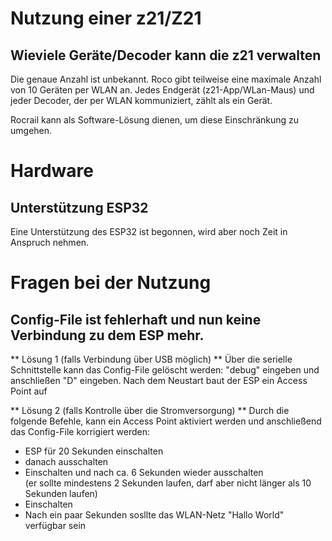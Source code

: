 # Nutzung einer z21/Z21
## Wieviele Geräte/Decoder kann die z21 verwalten
Die genaue Anzahl ist unbekannt. Roco gibt teilweise eine maximale Anzahl von 10 Geräten per WLAN an.
Jedes Endgerät (z21-App/WLan-Maus) und jeder Decoder, der per WLAN kommuniziert, zählt als ein Gerät.

Rocrail kann als Software-Lösung dienen, um diese Einschränkung zu umgehen.

# Hardware
## Unterstützung ESP32
Eine Unterstützung des ESP32 ist begonnen, wird aber noch Zeit in Anspruch nehmen. 



# Fragen bei der Nutzung
## Config-File ist fehlerhaft und nun keine Verbindung zu dem ESP mehr.
** Lösung 1 (falls Verbindung über USB möglich) **
Über die serielle Schnittstelle kann das Config-File gelöscht werden:
"debug" eingeben und anschließen "D" eingeben. Nach dem Neustart baut der
ESP ein Access Point auf


** Lösung 2 (falls Kontrolle über die Stromversorgung) **
Durch die folgende Befehle, kann ein Access Point aktiviert werden und anschließend das Config-File korrigiert werden:

* ESP für 20 Sekunden einschalten
* danach ausschalten
* Einschalten und nach ca. 6 Sekunden wieder ausschalten<br>(er sollte mindestens 2 Sekunden laufen, darf aber nicht länger als 10 Sekunden laufen)
* Einschalten
* Nach ein paar Sekunden sosllte das WLAN-Netz "Hallo World" verfügbar sein
